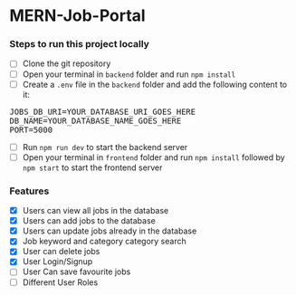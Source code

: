 # MERN-Job-Portal
### Steps to run this project locally
- [ ] Clone the git repository
- [ ] Open your terminal in ```backend``` folder and run ```npm install```
- [ ] Create a ```.env``` file in the ```backend``` folder and add the following content to it:
 <pre>
JOBS_DB_URI=YOUR_DATABASE_URI_GOES_HERE
DB_NAME=YOUR_DATABASE_NAME_GOES_HERE 
PORT=5000</pre>
- [ ] Run ```npm run dev``` to start the backend server
- [ ] Open your terminal in ```frontend``` folder and run ```npm install``` followed by ```npm start``` to start the frontend server

### Features
- [x] Users can view all jobs in the database
- [x] Users can add jobs to the database
- [x] Users can update jobs already in the database
- [x] Job keyword and category category search
- [x] User can delete jobs
- [x] User Login/Signup
- [ ] User Can save favourite jobs
- [ ] Different User Roles

